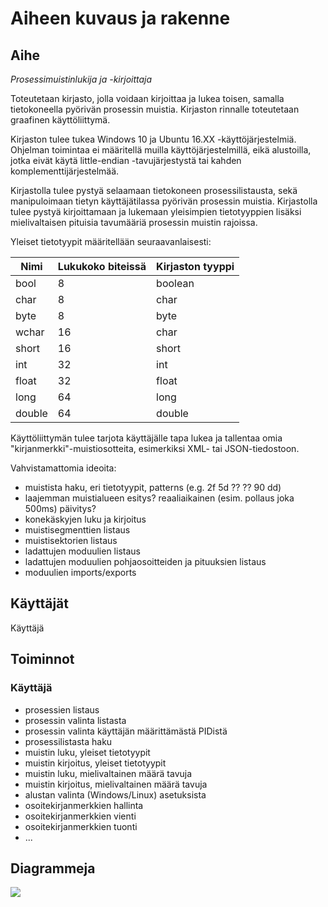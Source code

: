 # Aiheen kuvaus ja rakenne

## Aihe
*Prosessimuistinlukija ja -kirjoittaja*

Toteutetaan kirjasto, jolla voidaan kirjoittaa ja lukea toisen, samalla 
tietokoneella pyörivän prosessin muistia. Kirjaston rinnalle toteutetaan
graafinen käyttöliittymä. 

Kirjaston tulee tukea Windows 10 ja Ubuntu 16.XX -käyttöjärjestelmiä.
Ohjelman toimintaa ei määritellä muilla käyttöjärjestelmillä, eikä
alustoilla, jotka eivät käytä little-endian -tavujärjestystä tai kahden
komplementtijärjestelmää.

Kirjastolla tulee pystyä selaamaan tietokoneen prosessilistausta, sekä
manipuloimaan tietyn käyttäjätilassa pyörivän prosessin muistia. Kirjastolla
tulee pystyä kirjoittamaan ja lukemaan yleisimpien tietotyyppien lisäksi
mielivaltaisen pituisia tavumääriä prosessin muistin rajoissa.

Yleiset tietotyypit määritellään seuraavanlaisesti:

| Nimi | Lukukoko biteissä | Kirjaston tyyppi
|------|-------------------|-----------------
| bool | 8 | boolean
| char | 8 | char
| byte | 8 | byte
| wchar | 16 | char
| short | 16 | short
| int | 32 | int
| float | 32 | float
| long | 64 | long
| double | 64 | double

Käyttöliittymän tulee tarjota käyttäjälle tapa lukea ja tallentaa omia
"kirjanmerkki"-muistiosotteita, esimerkiksi XML- tai JSON-tiedostoon.

Vahvistamattomia ideoita:
* muistista haku, eri tietotyypit, patterns (e.g. 2f 5d ?? ?? 90 dd)
* laajemman muistialueen esitys? reaaliaikainen (esim. pollaus joka 500ms) päivitys?
* konekäskyjen luku ja kirjoitus
* muistisegmenttien listaus
* muistisektorien listaus
* ladattujen moduulien listaus
* ladattujen moduulien pohjaosoitteiden ja pituuksien listaus
* moduulien imports/exports

## Käyttäjät
Käyttäjä

## Toiminnot
### Käyttäjä
* prosessien listaus
* prosessin valinta listasta
* prosessin valinta käyttäjän määrittämästä PIDistä
* prosessilistasta haku
* muistin luku, yleiset tietotyypit
* muistin kirjoitus, yleiset tietotyypit
* muistin luku, mielivaltainen määrä tavuja
* muistin kirjoitus, mielivaltainen määrä tavuja
* alustan valinta (Windows/Linux) asetuksista
* osoitekirjanmerkkien hallinta
* osoitekirjanmerkkien vienti
* osoitekirjanmerkkien tuonti
* ...

## Diagrammeja
![](https://raw.githubusercontent.com/cxcorp/lacuna/master/dokumentaatio/luokkakaavio.png)
